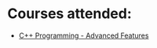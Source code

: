 # Courses attended:
* [C++ Programming - Advanced Features](https://ameermuhammed.github.io/certificates/AdvC++.pdf)
